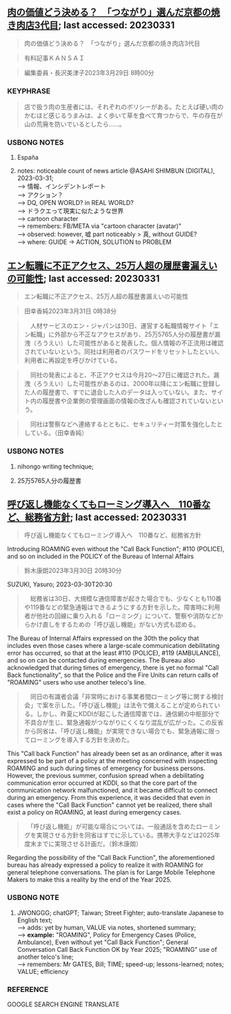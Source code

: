 ## [肉の価値どう決める？　「つながり」選んだ京都の焼き肉店3代目](https://www.asahi.com/articles/ASR3X4F4MR3MPTFC001.html?iref=comtop_Life_04); last accessed: 20230331

> 肉の価値どう決める？　「つながり」選んだ京都の焼き肉店3代目

> 有料記事ＫＡＮＳＡＩ

> 編集委員・長沢美津子2023年3月29日 8時00分

### KEYPHRASE

> 店で扱う肉の生産者には、それぞれのポリシーがある。たとえば硬い肉のかむほど感じるうまみは、よく歩いて草を食べて育つからで、牛の存在が山の荒廃を防いでいるとしたら……。

### USBONG NOTES

1) España

2) notes: noticeable count of news article @ASAHI SHIMBUN (DIGITAL), 2023-03-31;<br/>
--> 情報、インシデントレポート<br/>
--> アクション？<br/>
--> DQ, OPEN WORLD? in REAL WORLD?<br/>
--> ドラクエって現実に似たような世界<br/>
--> cartoon character<br/>
--> remembers: FB/META via "cartoon character (avatar)"<br/>
--> observed: however, 嘘 part noticeably > 真, without GUIDE?<br/>
--> where: GUIDE -> ACTION, SOLUTION to PROBLEM


## [エン転職に不正アクセス、25万人超の履歴書漏えいの可能性](https://www.asahi.com/articles/ASR3003N3R3ZULFA02X.html?iref=comtop_Tech_science_02); last accessed: 20230331

> エン転職に不正アクセス、25万人超の履歴書漏えいの可能性

> 田幸香純2023年3月31日 0時38分

>　人材サービスのエン・ジャパンは30日、運営する転職情報サイト「エン転職」に外部から不正なアクセスがあり、25万5765人分の履歴書が漏洩（ろうえい）した可能性があると発表した。個人情報の不正流用は確認されていないという。同社は利用者のパスワードをリセットしたといい、利用者に再設定を呼びかけている。

>　同社の発表によると、不正アクセスは今月20～27日に確認された。漏洩（ろうえい）した可能性があるのは、2000年以降にエン転職に登録した人の履歴書で、すでに退会した人のデータは入っていない。また、サイト内の履歴書や企業側の管理画面の情報の改ざんも確認されていないという。

>　同社は警察などへ連絡するとともに、セキュリティー対策を強化したとしている。（田幸香純）

### USBONG NOTES

1) nihongo writing technique;

2) 25万5765人分の履歴書



## [呼び返し機能なくてもローミング導入へ　110番など、総務省方針](https://www.asahi.com/articles/ASR3Z5VXMR3ZULFA01S.html?iref=comtop_Tech_science_04); last accessed: 20230331

> 呼び返し機能なくてもローミング導入へ　110番など、総務省方針

Introducing ROAMING even without the "Call Back Function"; #110 (POLICE), and so on included in the POLICY of the Bureau of Internal Affairs 

> 鈴木康朗2023年3月30日 20時30分

SUZUKI, Yasuro; 2023-03-30T20:30

>　総務省は30日、大規模な通信障害が起きた場合でも、少なくとも110番や119番などの緊急通報はできるようにする方針を示した。障害時に利用者が他社の回線に乗り入れる「ローミング」について、警察や消防などからかけ直しをするための「呼び返し機能」がない方式も認める。

The Bureau of Internal Affairs expressed on the 30th the policy that includes even those cases where a large-scale communication debilitating error has occurred, so that at the least #110 (POLICE), #119 (AMBULANCE), and so on can be contacted during emergencies. The Bureau also acknowledged that during times of emergency, there is yet no formal "Call Back functionality", so that the Police and the Fire Units can return calls of "ROAMING" users who use another teleco's line.

>　同日の有識者会議「非常時における事業者間ローミング等に関する検討会」で案を示した。「呼び返し機能」は法令で備えることが定められている。しかし、昨夏にKDDIが起こした通信障害では、通信網の中枢部分で不具合が生じ、緊急通報がつながりにくくなり混乱が広がった。この反省から同省は、「呼び返し機能」が実現できない場合でも、緊急通報に限ってローミングを導入する方針を決めた。

This "Call back Function" has already been set as an ordinance, after it was expressed to be part of a policy at the meeting concerned with inspecting ROAMING and such during times of emergency for business persons. However, the previous summer, confusion spread when a debilitating communication error occurred at KDDI, so that the core part of the communication network malfunctioned, and it became difficult to connect during an emergency. From this experience, it was decided that even in cases where the "Call Back Function" cannot yet be realized, there shall exist a policy on ROAMING, at least during emergency cases.

>　「呼び返し機能」が可能な場合については、一般通話を含めたローミングを実現させる方針を同省はすでに示している。携帯大手などは2025年度末までに実現させる計画だ。（鈴木康朗）

Regarding the possibility of the "Call Back Function", the aforementioned bureau has already expressed a policy to realize it with ROAMING for general telephone conversations. The plan is for Large Mobile Telephone Makers to make this a reality by the end of the Year 2025.

### USBONG NOTE

1) JWONGGG; chatGPT; Taiwan; Street Fighter; auto-translate Japanese to English text;<br/>
--> adds: yet by human, VALUE via notes, shortened summary;<br/>
--> <b>example:</b> "ROAMING", Policy for Emergency Cases (Police, Ambulance), Even without yet "Call Back Function"; General Conversation Call Back Function OK by Year 2025; "ROAMING" use of another telco's line;<br/>
--> remembers: Mr GATES, Bill; TIME; speed-up; lessons-learned; notes; VALUE; efficiency 

### REFERENCE

GOOGLE SEARCH ENGINE TRANSLATE
